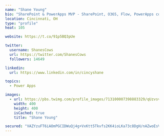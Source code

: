 ```yaml
---
name: "Shane Young"
bio: "SharePoint & PowerApps MVP - SharePoint, O365, Flow, PowerApps consulting? @PowerApps911 | Pure Snark? You found it."
location: Cincinnati, OH
type: "profile"
heat: 105

website: https://t.co/91p5BQ3pUe

twitter:
  username: ShanesCows
  url: https://twitter.com/ShanesCows
  followers: 14649

linkedin:
  url: https://www.linkedin.com/in/cincyshane

topics:
  - Power Apps

images:
  - url: https://pbs.twimg.com/profile_images/713100007398883329/qUzvsvQ3_400x400.jpg
    width: 400
    height: 400
    isCached: true
    title: "Shane Young"

secured: "VAZYzuFT6iAOmPGCIDWuQj4g+VxKtt5Tkvfs2KK4ioLKa73c8DgH/nAZwoEsVE/KvmNSV+OPPuzRS5yovsZZ3IyFY8sH/aeNCLgASt4vmZ4vR4fKOvYKMnDg1AMCFsgvizw9IsXB7gx5GGWK/RstFI0sldqPNWNn9aJMuan2JAaHhSj8Ip16HGTT9pu/zAoFxP06SDp/u+WqNMUaNFF/R6XU0D0JBfoYUaTjiOdZFIUVVNdth6Sh4teZVXeDFqZBq90nw9ku9Taa39ZQi1QKMom5K5jeb71eGN1BR6FRGPiYj4C46KZ3Iucyz6TSC1pd9Fy/NenPZB8KVt+A2JJOfsGWRS29ZeieR0p7MubirAhxemyAfoSuF5h+VKFBApUlwsAP3jUau+ljqaPFSu4fvdF8i9hzpLY0aQj77TC2HtY=;6gAzoU4F1kMAama9VHfvEg=="
---
```



